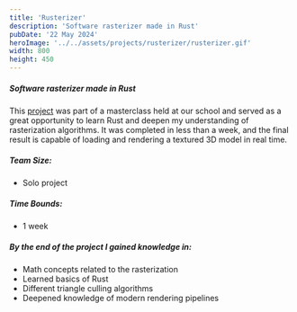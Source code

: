 ```yaml
---
title: 'Rusterizer'
description: 'Software rasterizer made in Rust'
pubDate: '22 May 2024'
heroImage: '../../assets/projects/rusterizer/rusterizer.gif'
width: 800
height: 450
---
```


##### Software rasterizer made in Rust
This [project](https://github.com/KonstantinKz/rusterizer) was part of a masterclass held at our school and served as a great opportunity to learn Rust and deepen my understanding of rasterization algorithms. It was completed in less than a week, and the final result is capable of loading and rendering a textured 3D model in real time.


##### Team Size:
* Solo project

##### Time Bounds:
* 1 week

##### By the end of the project I gained knowledge in:		
* Math concepts related to the rasterization
* Learned basics of Rust
* Different triangle culling algorithms
* Deepened knowledge of modern rendering pipelines 